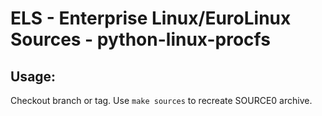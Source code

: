# ELS - Enterprise Linux/EuroLinux Sources - python-linux-procfs
 
## Usage:
  Checkout branch or tag. Use `make sources` to recreate  SOURCE0 archive.
